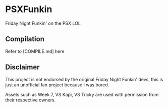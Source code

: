 # PSXFunkin
Friday Night Funkin' on the PSX LOL

## Compilation
Refer to [COMPILE.md] here

## Disclaimer
This project is not endorsed by the original Friday Night Funkin' devs, this is just an unofficial fan project because I was bored.

Assets such as Week 7, VS Kapi, VS Tricky are used with permission from their respective owners.
